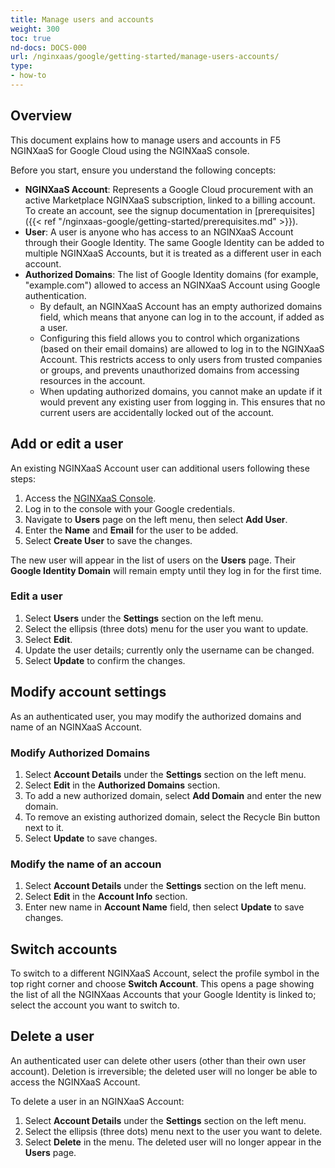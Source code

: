 ```yaml
---
title: Manage users and accounts
weight: 300
toc: true
nd-docs: DOCS-000
url: /nginxaas/google/getting-started/manage-users-accounts/
type:
- how-to
---
```


## Overview

This document explains how to manage users and accounts in F5 NGINXaaS for Google Cloud using the NGINXaaS console.

Before you start, ensure you understand the following concepts:

- **NGINXaaS Account**: Represents a Google Cloud procurement with an active Marketplace NGINXaaS subscription, linked to a billing account. To create an account, see the signup documentation in [prerequisites]({{< ref "/nginxaas-google/getting-started/prerequisites.md" >}}).
- **User**: A user is anyone who has access to an NGINXaaS Account through their Google Identity. The same Google Identity can be added to multiple NGINXaaS Accounts, but it is treated as a different user in each account.
- **Authorized Domains**: The list of Google Identity domains (for example, "example.com") allowed to access an NGINXaaS Account using Google authentication.
   - By default, an NGINXaaS Account has an empty authorized domains field, which means that anyone can log in to the account, if added as a user.
   - Configuring this field allows you to control which organizations (based on their email domains) are allowed to log in to the NGINXaaS Account. This restricts access to only users from trusted companies or groups, and prevents unauthorized domains from accessing resources in the account.
   - When updating authorized domains, you cannot make an update if it would prevent any existing user from logging in. This ensures that no current users are accidentally locked out of the account.

## Add or edit a user

An existing NGINXaaS Account user can additional users following these steps:

1. Access the [NGINXaaS Console](https://console.nginxaas.net/).
1. Log in to the console with your Google credentials.
1. Navigate to **Users** page on the left menu, then select **Add User**.
1. Enter the **Name** and **Email** for the user to be added.
1. Select **Create User** to save the changes.

The new user will appear in the list of users on the **Users** page. Their **Google Identity Domain** will remain empty until they log in for the first time.

### Edit a user

1. Select **Users** under the **Settings** section on the left menu.
1. Select the ellipsis (three dots) menu for the user you want to update.
1. Select **Edit**.
1. Update the user details; currently only the username can be changed.
1. Select **Update** to confirm the changes.

## Modify account settings

As an authenticated user, you may modify the authorized domains and name of an NGINXaaS Account.


### Modify Authorized Domains

1. Select **Account Details** under the **Settings** section on the left menu.
1. Select **Edit** in the **Authorized Domains** section.
1. To add a new authorized domain, select **Add Domain** and enter the new domain.
1. To remove an existing authorized domain, select the Recycle Bin button next to it.
1. Select **Update** to save changes.

### Modify the name of an accoun

1. Select **Account Details** under the **Settings** section on the left menu.
2. Select **Edit** in the **Account Info** section.
3. Enter new name in **Account Name** field, then select **Update** to save changes.

## Switch accounts

To switch to a different NGINXaaS Account, select the profile symbol in the top right corner and choose **Switch Account**. This opens a page showing the list of all the NGINXaas Accounts that your Google Identity is linked to; select the account you want to switch to.

## Delete a user

An authenticated user can delete other users (other than their own user account). Deletion is irreversible; the deleted user will no longer be able to access the NGINXaaS Account.

To delete a user in an NGINXaaS Account:

1. Select **Account Details** under the **Settings** section on the left menu.
1. Select the ellipsis (three dots) menu next to the user you want to delete.
1. Select **Delete** in the menu. The deleted user will no longer appear in the **Users** page.
